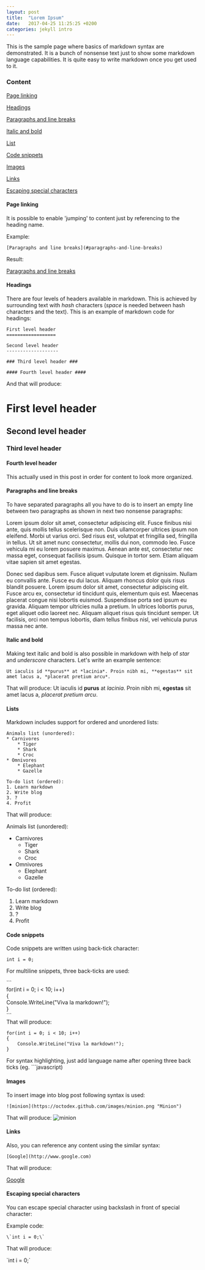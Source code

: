 ```yaml
---
layout: post
title:  "Lorem Ipsum"
date:   2017-04-25 11:25:25 +0200
categories: jekyll intro
---
```


This is the sample page where basics of markdown syntax are demonstrated. It is a bunch of nonsense text just to show some markdown language capabilities. It is quite easy to write markdown once you get used to it.

### Content

[Page linking](#page-linking)

[Headings](#headings)

[Paragraphs and line breaks](#paragraphs-and-line-breaks)

[Italic and bold](#italic-and-bold)

[List](#lists)

[Code snippets](#code-snippets)

[Images](#images)

[Links](#links)

[Escaping special characters](#escaping-special-characters)

#### Page linking

It is possible to enable 'jumping' to content just by referencing to the heading name.

Example:

```
[Paragraphs and line breaks](#paragraphs-and-line-breaks)
```

Result:

[Paragraphs and line breaks](#paragraphs-and-line-breaks)

#### Headings ####

There are four levels of headers available in markdown. This is achieved by surrounding text with *hash* characters (*space* is needed between hash characters and the text). This is an example of markdown code for headings:

```
First level header
==================

Second level header
-------------------

### Third level header ###

#### Fourth level header ####
```

And that will produce:

First level header
==================

Second level header
-------------------

### Third level header ###

#### Fourth level header ####

This actually used in this post in order for content to look more organized.

#### Paragraphs and line breaks ####
To have separated paragraphs all you have to do is to insert an empty line between two paragraphs as shown in next two nonsense paragraphs:

Lorem ipsum dolor sit amet, consectetur adipiscing elit. Fusce finibus nisi ante, quis mollis tellus scelerisque non. Duis ullamcorper ultrices ipsum non eleifend. Morbi ut varius orci. Sed risus est, volutpat et fringilla sed, fringilla in tellus. Ut sit amet nunc consectetur, mollis dui non, commodo leo. Fusce vehicula mi eu lorem posuere maximus. Aenean ante est, consectetur nec massa eget, consequat facilisis ipsum. Quisque in tortor sem. Etiam aliquam vitae sapien sit amet egestas.

Donec sed dapibus sem. Fusce aliquet vulputate lorem et dignissim. Nullam eu convallis ante. Fusce eu dui lacus. Aliquam rhoncus dolor quis risus blandit posuere. Lorem ipsum dolor sit amet, consectetur adipiscing elit. Fusce arcu ex, consectetur id tincidunt quis, elementum quis est. Maecenas placerat congue nisi lobortis euismod. Suspendisse porta sed ipsum eu gravida. Aliquam tempor ultricies nulla a pretium. In ultrices lobortis purus, eget aliquet odio laoreet nec. Aliquam aliquet risus quis tincidunt semper. Ut facilisis, orci non tempus lobortis, diam tellus finibus nisl, vel vehicula purus massa nec ante. 

#### Italic and bold

Making text italic and bold is also possible in markdown with help of *star* and *underscore* characters. Let's write an example sentence:
```
Ut iaculis id **purus** at *lacinia*. Proin nibh mi, **egestas** sit amet lacus a, *placerat pretium arcu*.
```
That will produce:
Ut iaculis id **purus** at *lacinia*. Proin nibh mi, **egestas** sit amet lacus a, *placerat pretium arcu*.

#### Lists
Markdown includes support for ordered and unordered lists:
```
Animals list (unordered):
* Carnivores
    * Tiger
    * Shark
    * Croc
* Omnivores
    * Elephant
    * Gazelle

To-do list (ordered):
1. Learn markdown
2. Write blog 
3. ?
4. Profit
```
That will produce:

Animals list (unordered):
* Carnivores
    * Tiger
    * Shark
    * Croc
* Omnivores
    * Elephant
    * Gazelle

To-do list (ordered):

1. Learn markdown
2. Write blog 
3. ?
4. Profit

#### Code snippets

Code snippets are written using back-tick character:

`int i = 0;`

For multiline snippets, three back-ticks are used:

\`\`\`  
for(int i = 0; i < 10; i++)  
{  
    Console.WriteLine("Viva la markdown!");  
}  
\`\`\`  
That will produce:
```
for(int i = 0; i < 10; i++)
{
    Console.WriteLine("Viva la markdown!");
}
```
For syntax highlighting, just add language name after opening three back ticks (eg. \`\`\`javascript)
#### Images

To insert image into blog post following syntax is used:

```
![minion](https://octodex.github.com/images/minion.png "Minion")
```
That will produce:
![minion](https://octodex.github.com/images/minion.png "Minion")

#### Links

Also, you can reference any content using the similar syntax:

```
[Google](http://www.google.com)
```
That will produce:

[Google](http://www.google.com)

#### Escaping special characters

You can escape special character using backslash in front of special character:

Example code:

```
\`int i = 0;\` 
```

That will produce:

\`int i = 0;\` 
